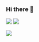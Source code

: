 ### Hi there 👋

<img src="https://img.shields.io/badge/About.me-00A98F?style=plastic&logo=TypeScript&logoColor=white"/> <img src="https://img.shields.io/badge/이효준-00A98F?style=plastic&logo=TypeScript&logoColor=white"/>

<img src="https://img.shields.io/badge/Tinder-#FF6B6B?style=plastic&logo=TypeScript&logoColor=white"/>

<!--
**Lee-Hyo-Jun/Lee-Hyo-Jun** is a ✨ _special_ ✨ repository because its `README.md` (this file) appears on your GitHub profile.

Here are some ideas to get you started:

- 🔭 I’m currently working on ...
- 🌱 I’m currently learning ...
- 👯 I’m looking to collaborate on ...
- 🤔 I’m looking for help with ...
- 💬 Ask me about ...
- 📫 How to reach me: ...
- 😄 Pronouns: ...
- ⚡ Fun fact: ...
-->
